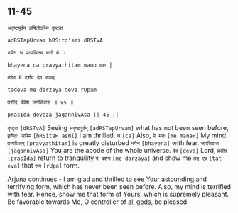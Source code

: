 ## 11-45


```shloka-sa
अदृष्टपूर्वम् हृषितोऽस्मि दृष्ट्वा
```
```shloka-sa-hk
adRSTapUrvam hRSito'smi dRSTvA
```
```shloka-sa
भयेन च प्रव्यथितम् मनो मे ।
```
```shloka-sa-hk
bhayena ca pravyathitam mano me |
```
```shloka-sa
तदेव मे दर्शय देव रूपम्
```
```shloka-sa-hk
tadeva me darzaya deva rUpam
```
```shloka-sa
प्रसीद देवेश जगन्निवास ॥ ४५ ॥
```
```shloka-sa-hk
prasIda deveza jagannivAsa || 45 ||
```

`दृष्ट्वा` `[dRSTvA]` Seeing `अदृष्टपूर्वम्` `[adRSTapUrvam]` what has not been seen before, `हृषितः अस्मि` `[hRSitaH asmi]` I am thrilled. `च` `[ca]` Also, `मे मनः` `[me manaH]` My mind `प्रव्यथितम्` `[pravyathitam]` is greatly disturbed `भयेन` `[bhayena]` with fear. `जगन्निवास` `[jagannivAsa]` You are the abode of the whole universe. `देव` `[deva]` Lord, `प्रसीद` `[prasIda]` return to tranquility `मे दर्शय` `[me darzaya]` and show me `तत् एव` `[tat eva]` that `रूप` `[rUpa]` form.

Arjuna continues - I am glad and thrilled to see Your astounding and terrifying form, which has never been seen before. Also, my mind is terrified with fear. Hence, show me that form of Yours, which is supremely pleasant. Be favorable towards Me, O controller of [all gods](gods_and_other_powers), be pleased.

